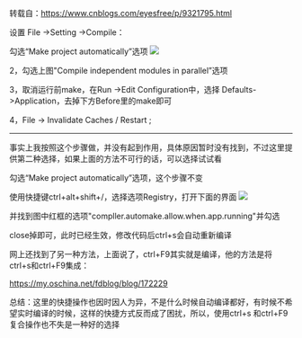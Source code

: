 
转载自：https://www.cnblogs.com/eyesfree/p/9321795.html

设置 File ->Setting ->Compile：

勾选“Make project automatically”选项
![](https://img2018.cnblogs.com/blog/1446249/202001/1446249-20200106134600535-381989899.png)

2，勾选上图"Compile independent modules in parallel”选项

3，取消运行前make，在Run ->Edit Configuration中，选择 Defaults->Application，去掉下方Before里的make即可

4，File -> Invalidate Caches / Restart ;

---
事实上我按照这个步骤做，并没有起到作用，具体原因暂时没有找到，不过这里提供第二种选择，如果上面的方法不可行的话，可以选择试试看

勾选“Make project automatically”选项，这个步骤不变

使用快捷键ctrl+alt+shift+/，选择选项Registry，打开下面的界面
![](https://img2018.cnblogs.com/blog/1446249/202001/1446249-20200106134532967-184184551.png)

并找到图中红框的选项"compller.automake.allow.when.app.running"并勾选

close掉即可，此时已经生效，修改代码后ctrl+s会自动重新编译

网上还找到了另一种方法，上面说了，ctrl+F9其实就是编译，他的方法是将ctrl+s和ctrl+F9集成：

https://my.oschina.net/fdblog/blog/172229

总结：这里的快捷操作也因时因人为异，不是什么时候自动编译都好，有时候不希望实时编译的时候，这样的快捷方式反而成了困扰，所以，使用ctrl+s 和ctrl+F9复合操作也不失是一种好的选择